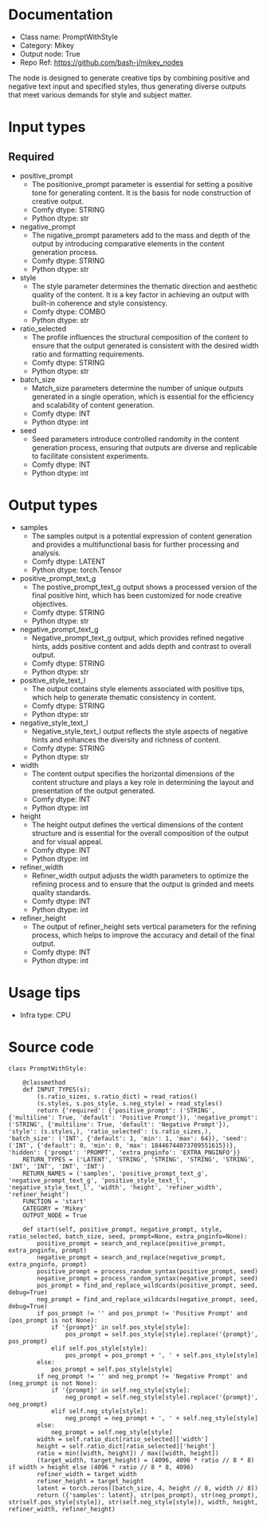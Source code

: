 # Documentation
- Class name: PromptWithStyle
- Category: Mikey
- Output node: True
- Repo Ref: https://github.com/bash-j/mikey_nodes

The node is designed to generate creative tips by combining positive and negative text input and specified styles, thus generating diverse outputs that meet various demands for style and subject matter.

# Input types
## Required
- positive_prompt
    - The positionive_prompt parameter is essential for setting a positive tone for generating content. It is the basis for node construction of creative output.
    - Comfy dtype: STRING
    - Python dtype: str
- negative_prompt
    - The nigative_prompt parameters add to the mass and depth of the output by introducing comparative elements in the content generation process.
    - Comfy dtype: STRING
    - Python dtype: str
- style
    - The style parameter determines the thematic direction and aesthetic quality of the content. It is a key factor in achieving an output with built-in coherence and style consistency.
    - Comfy dtype: COMBO
    - Python dtype: str
- ratio_selected
    - The profile influences the structural composition of the content to ensure that the output generated is consistent with the desired width ratio and formatting requirements.
    - Comfy dtype: STRING
    - Python dtype: str
- batch_size
    - Match_size parameters determine the number of unique outputs generated in a single operation, which is essential for the efficiency and scalability of content generation.
    - Comfy dtype: INT
    - Python dtype: int
- seed
    - Seed parameters introduce controlled randomity in the content generation process, ensuring that outputs are diverse and replicable to facilitate consistent experiments.
    - Comfy dtype: INT
    - Python dtype: int

# Output types
- samples
    - The samples output is a potential expression of content generation and provides a multifunctional basis for further processing and analysis.
    - Comfy dtype: LATENT
    - Python dtype: torch.Tensor
- positive_prompt_text_g
    - The postive_prompt_text_g output shows a processed version of the final positive hint, which has been customized for node creative objectives.
    - Comfy dtype: STRING
    - Python dtype: str
- negative_prompt_text_g
    - Negative_prompt_text_g output, which provides refined negative hints, adds positive content and adds depth and contrast to overall output.
    - Comfy dtype: STRING
    - Python dtype: str
- positive_style_text_l
    - The output contains style elements associated with positive tips, which help to generate thematic consistency in content.
    - Comfy dtype: STRING
    - Python dtype: str
- negative_style_text_l
    - Negative_style_text_l output reflects the style aspects of negative hints and enhances the diversity and richness of content.
    - Comfy dtype: STRING
    - Python dtype: str
- width
    - The content output specifies the horizontal dimensions of the content structure and plays a key role in determining the layout and presentation of the output generated.
    - Comfy dtype: INT
    - Python dtype: int
- height
    - The height output defines the vertical dimensions of the content structure and is essential for the overall composition of the output and for visual appeal.
    - Comfy dtype: INT
    - Python dtype: int
- refiner_width
    - Refiner_width output adjusts the width parameters to optimize the refining process and to ensure that the output is grinded and meets quality standards.
    - Comfy dtype: INT
    - Python dtype: int
- refiner_height
    - The output of refiner_height sets vertical parameters for the refining process, which helps to improve the accuracy and detail of the final output.
    - Comfy dtype: INT
    - Python dtype: int

# Usage tips
- Infra type: CPU

# Source code
```
class PromptWithStyle:

    @classmethod
    def INPUT_TYPES(s):
        (s.ratio_sizes, s.ratio_dict) = read_ratios()
        (s.styles, s.pos_style, s.neg_style) = read_styles()
        return {'required': {'positive_prompt': ('STRING', {'multiline': True, 'default': 'Positive Prompt'}), 'negative_prompt': ('STRING', {'multiline': True, 'default': 'Negative Prompt'}), 'style': (s.styles,), 'ratio_selected': (s.ratio_sizes,), 'batch_size': ('INT', {'default': 1, 'min': 1, 'max': 64}), 'seed': ('INT', {'default': 0, 'min': 0, 'max': 18446744073709551615})}, 'hidden': {'prompt': 'PROMPT', 'extra_pnginfo': 'EXTRA_PNGINFO'}}
    RETURN_TYPES = ('LATENT', 'STRING', 'STRING', 'STRING', 'STRING', 'INT', 'INT', 'INT', 'INT')
    RETURN_NAMES = ('samples', 'positive_prompt_text_g', 'negative_prompt_text_g', 'positive_style_text_l', 'negative_style_text_l', 'width', 'height', 'refiner_width', 'refiner_height')
    FUNCTION = 'start'
    CATEGORY = 'Mikey'
    OUTPUT_NODE = True

    def start(self, positive_prompt, negative_prompt, style, ratio_selected, batch_size, seed, prompt=None, extra_pnginfo=None):
        positive_prompt = search_and_replace(positive_prompt, extra_pnginfo, prompt)
        negative_prompt = search_and_replace(negative_prompt, extra_pnginfo, prompt)
        positive_prompt = process_random_syntax(positive_prompt, seed)
        negative_prompt = process_random_syntax(negative_prompt, seed)
        pos_prompt = find_and_replace_wildcards(positive_prompt, seed, debug=True)
        neg_prompt = find_and_replace_wildcards(negative_prompt, seed, debug=True)
        if pos_prompt != '' and pos_prompt != 'Positive Prompt' and (pos_prompt is not None):
            if '{prompt}' in self.pos_style[style]:
                pos_prompt = self.pos_style[style].replace('{prompt}', pos_prompt)
            elif self.pos_style[style]:
                pos_prompt = pos_prompt + ', ' + self.pos_style[style]
        else:
            pos_prompt = self.pos_style[style]
        if neg_prompt != '' and neg_prompt != 'Negative Prompt' and (neg_prompt is not None):
            if '{prompt}' in self.neg_style[style]:
                neg_prompt = self.neg_style[style].replace('{prompt}', neg_prompt)
            elif self.neg_style[style]:
                neg_prompt = neg_prompt + ', ' + self.neg_style[style]
        else:
            neg_prompt = self.neg_style[style]
        width = self.ratio_dict[ratio_selected]['width']
        height = self.ratio_dict[ratio_selected]['height']
        ratio = min([width, height]) / max([width, height])
        (target_width, target_height) = (4096, 4096 * ratio // 8 * 8) if width > height else (4096 * ratio // 8 * 8, 4096)
        refiner_width = target_width
        refiner_height = target_height
        latent = torch.zeros([batch_size, 4, height // 8, width // 8])
        return ({'samples': latent}, str(pos_prompt), str(neg_prompt), str(self.pos_style[style]), str(self.neg_style[style]), width, height, refiner_width, refiner_height)
```
